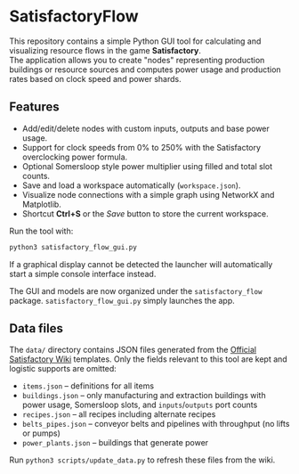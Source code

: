 # SatisfactoryFlow

This repository contains a simple Python GUI tool for calculating and visualizing resource flows in the game **Satisfactory**.  
The application allows you to create "nodes" representing production buildings or resource sources and computes power usage and production rates based on clock speed and power shards.

Features
--------
- Add/edit/delete nodes with custom inputs, outputs and base power usage.
- Support for clock speeds from 0% to 250% with the Satisfactory overclocking power formula.
- Optional Somersloop style power multiplier using filled and total slot counts.
- Save and load a workspace automatically (`workspace.json`).
- Visualize node connections with a simple graph using NetworkX and Matplotlib.
- Shortcut **Ctrl+S** or the *Save* button to store the current workspace.

Run the tool with:
```bash
python3 satisfactory_flow_gui.py
```

If a graphical display cannot be detected the launcher will automatically
start a simple console interface instead.

The GUI and models are now organized under the `satisfactory_flow` package.
`satisfactory_flow_gui.py` simply launches the app.

## Data files

The `data/` directory contains JSON files generated from the [Official Satisfactory Wiki](https://satisfactory.wiki.gg) templates. Only the fields relevant to this tool are kept and logistic supports are omitted:

- `items.json` – definitions for all items
- `buildings.json` – only manufacturing and extraction buildings with power usage, Somersloop slots, and `inputs`/`outputs` port counts
- `recipes.json` – all recipes including alternate recipes
- `belts_pipes.json` – conveyor belts and pipelines with throughput (no lifts or pumps)
- `power_plants.json` – buildings that generate power

Run `python3 scripts/update_data.py` to refresh these files from the wiki.
